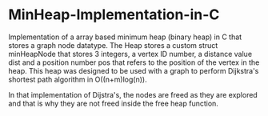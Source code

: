 # MinHeap-Implementation-in-C
Implementation of a array based minimum heap (binary heap) in C that stores a graph node datatype. The Heap stores a custom struct minHeapNode that stores 3 integers, a vertex ID number, a distance value dist and a position number pos that refers to the position of the vertex in the heap. This heap was designed to be used with a graph to perform Dijkstra's shortest path algorithm in O((n+m)log(n)).

In that implementation of Dijstra's, the nodes are freed as they are explored and that is why they are not freed inside the free heap function.
